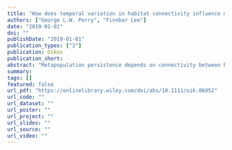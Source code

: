 ```yaml
---
title: "How does temporal variation in habitat connectivity influence metapopulation dynamics?"
authors: ["George L.W. Perry", "Finnbar Lee"]
date: "2019-01-01"
doi: ""
publishDate: "2019-01-01"
publication_types: ["2"]
publication: Oikos
publication_short:
abstract: "Metapopulation persistence depends on connectivity between habitat patches. While emphasis has been placed on the spatial dynamics of connectivity, much less has been placed on its short-term temporal dynamics. In many terrestrial and aquatic ecosystems, however, transient (short term) changes in connectivity occur as habitat patches are connected and disconnected due, for example, to climatic or hydrological variability. We evaluated the implications of transient connectivity using a networkbased metapopulation model and a series of scenarios representing temporal changes in connectivity. The transient loss of connectivity can influence metapopulation persistence, and more strongly autocorrelated temporal dynamics affect metapopulation persistence more severely. Given that many ecosystems experience short-term and temporary loss of habitat connectivity, it is important that these dynamics are adequately represented in metapopulation models; failing to do so may yield overly optimistic-estimates of metapopulation persistence in fragmented landscapes."
summary:
tags: []
featured: false
url_pdf: "https://onlinelibrary.wiley.com/doi/abs/10.1111/oik.06052"
url_code: ""
url_dataset: ""
url_poster: ""
url_project: ""
url_slides: ""
url_source: ""
url_video: ""
---
```

